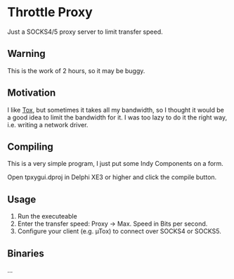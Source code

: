 Throttle Proxy
==============

Just a SOCKS4/5 proxy server to limit transfer speed.

Warning
-------

This is the work of 2 hours, so it may be buggy.

Motivation
----------

I like [Tox](http://tox.im), but sometimes it takes all my bandwidth, so I thought 
it would be a good idea to limit the bandwidth for it. I was too lazy to do it the 
right way, i.e. writing a network driver.

Compiling
---------

This is a very simple program, I just put some Indy Components on a form.

Open tpxygui.dproj in Delphi XE3 or higher and click the compile button.

Usage
-----

1. Run the executeable
2. Enter the transfer speed: Proxy -> Max. Speed in Bits per second.
2. Configure your client (e.g. µTox) to connect over SOCKS4 or SOCKS5.

Binaries
--------

...
